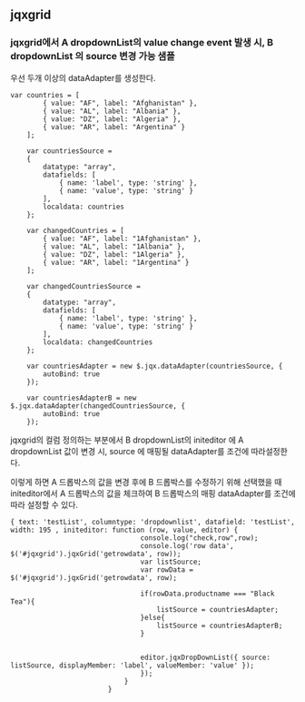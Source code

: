 ## jqxgrid

###  jqxgrid에서 A dropdownList의 value change event 발생 시, B dropdownList 의 source 변경 가능 샘플

우선 두개 이상의 dataAdapter를 생성한다.
```
var countries = [
        { value: "AF", label: "Afghanistan" },
        { value: "AL", label: "Albania" },
        { value: "DZ", label: "Algeria" },
        { value: "AR", label: "Argentina" }
    ];

    var countriesSource =
    {
        datatype: "array",
        datafields: [
            { name: 'label', type: 'string' },
            { name: 'value', type: 'string' }
        ],
        localdata: countries
    };

    var changedCountries = [
        { value: "AF", label: "1Afghanistan" },
        { value: "AL", label: "1Albania" },
        { value: "DZ", label: "1Algeria" },
        { value: "AR", label: "1Argentina" }
    ];

    var changedCountriesSource =
    {
        datatype: "array",
        datafields: [
            { name: 'label', type: 'string' },
            { name: 'value', type: 'string' }
        ],
        localdata: changedCountries
    };

    var countriesAdapter = new $.jqx.dataAdapter(countriesSource, {
        autoBind: true
    });

    var countriesAdapterB = new $.jqx.dataAdapter(changedCountriesSource, {
        autoBind: true
    });

```
jqxgrid의 컬럼 정의하는 부분에서 B dropdownList의 initeditor 에 A dropdownList 값이 변경 시, source 에 매핑될
dataAdapter를 조건에 따라설정한다.

이렇게 하면 A 드롭박스의 값을 변경 후에 B 드롭박스를 수정하기 위해 선택했을 때 initeditor에서 A 드롭박스의 값을 체크하여
B 드롭박스의 매핑 dataAdapter를 조건에 따라 설정할 수 있다.
```
{ text: 'testList', columntype: 'dropdownlist', datafield: 'testList', width: 195 , initeditor: function (row, value, editor) {
                                console.log("check,row",row);
                                console.log('row data', $('#jqxgrid').jqxGrid('getrowdata', row));
                                var listSource;
                                var rowData = $('#jqxgrid').jqxGrid('getrowdata', row);

                                if(rowData.productname === "Black Tea"){
                                    listSource = countriesAdapter;
                                }else{
                                    listSource = countriesAdapterB;
                                }


                                editor.jqxDropDownList({ source: listSource, displayMember: 'label', valueMember: 'value' });
                                });
                            }
                        }
```

